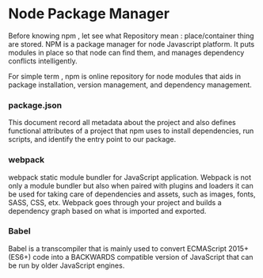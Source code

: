 
# Node Package Manager


Before knowing npm , let see what 
Repository mean  : place/container thing are stored. 
NPM is a package manager for node Javascript platform. 
 It puts modules in place so that node can find them, and manages dependency conflicts intelligently.
 
 For simple term , npm is online repository for node modules that aids in package installation, version management, and dependency management.


 ### package.json
 This document record all metadata about the project and also defines functional attributes of a project that npm uses to install dependencies, run scripts, and identify the entry point to our package. 

 ### webpack
webpack static module bundler for JavaScript application.
Webpack is not only a module bundler but also  when paired with plugins and loaders it can be used for taking care of dependencies and assets, such as images, fonts, SASS, CSS, etx. Webpack goes through your project and builds a dependency graph based on what is imported and exported.

### Babel
Babel is a transcompiler  that is mainly used to convert ECMAScript 2015+ (ES6+) code into a BACKWARDS compatible version of JavaScript that can be run by older JavaScript engines.

